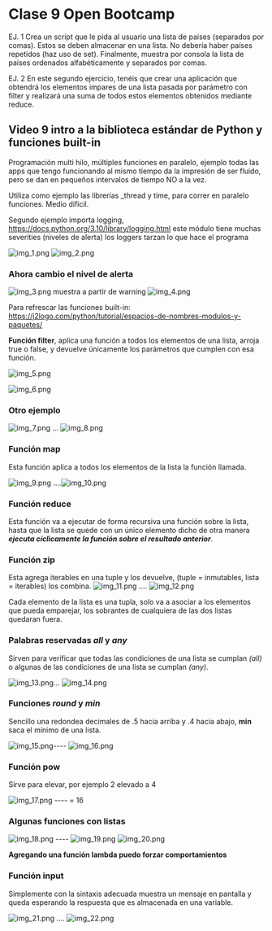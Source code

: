 # Clase 9 Open Bootcamp
[//]: <> (This is also a comment.)
EJ. 1 Crea un script que le pida al usuario una lista de países (separados por comas). Estos se deben almacenar en una lista.
No debería haber países repetidos (haz uso de set). Finalmente, muestra por consola la lista de países
ordenados alfabéticamente y separados por comas.

EJ. 2 En este segundo ejercicio, tenéis que crear una aplicación que obtendrá los elementos impares de
una lista pasada por parámetro con filter y realizará una suma de todos estos elementos obtenidos
mediante reduce.

## Video 9 intro a la biblioteca estándar de Python y funciones built-in

Programación multi hilo, múltiples funciones en paralelo, ejemplo todas las apps que tengo funcionando al mismo tiempo
da la impresión de ser fluido, pero se dan en pequeños intervalos de tiempo NO a la vez.

Utiliza como ejemplo las librerías _thread y time, para correr en paralelo funciones. Medio difícil.

Segundo ejemplo importa logging, <https://docs.python.org/3.10/library/logging.html> este módulo tiene muchas severities
(niveles de alerta) los loggers tarzan lo que hace el programa

![img_1.png](img_1.png)
![img_2.png](img_2.png)

### Ahora cambio el nivel de alerta

![img_3.png](img_3.png)   muestra a partir de warning ![img_4.png](img_4.png)

Para refrescar las funciones built-in: <https://j2logo.com/python/tutorial/espacios-de-nombres-modulos-y-paquetes/>

**Función filter**, aplica una función a todos los elementos de una lista, arroja true o false, y devuelve únicamente 
los parámetros que cumplen con esa función.

![img_5.png](img_5.png)

![img_6.png](img_6.png)

### Otro ejemplo

![img_7.png](img_7.png) ... ![img_8.png](img_8.png)

### Función map

Esta función aplica a todos los elementos de la lista la función llamada.

![img_9.png](img_9.png) ....![img_10.png](img_10.png)

### Función reduce

Esta función va a ejecutar de forma recursiva una función sobre la lista, hasta que la lista se quede con un único elemento
dicho de otra manera ***ejecuta cíclicamente la función sobre el resultado anterior***.

### Función zip

Esta agrega iterables en una tuple y los devuelve, (tuple = inmutables, lista = iterables) los combina.
![img_11.png](img_11.png) .... ![img_12.png](img_12.png)

Cada elemento de la lista es una tupla, solo va a asociar a los elementos que pueda emparejar, los sobrantes de 
cualquiera de las dos listas quedaran fuera.

### Palabras reservadas *all* y *any*

Sirven para verificar que todas las condiciones de una lista se cumplan *(all)* o algunas de las condiciones de una 
lista se cumplan *(any)*.

![img_13.png](img_13.png)... ![img_14.png](img_14.png)

### Funciones *round* y *min*

Sencillo una redondea decimales de .5 hacia arriba y .4 hacia abajo, **min** saca el mínimo de una lista.

![img_15.png](img_15.png)---- ![img_16.png](img_16.png)

### Función pow

Sirve para elevar, por ejemplo 2 elevado a 4

![img_17.png](img_17.png) ---- = 16

### Algunas funciones con listas

![img_18.png](img_18.png) ---- ![img_19.png](img_19.png)
![img_20.png](img_20.png)

**Agregando una función lambda puedo forzar comportamientos**

### Función input

Simplemente con la sintaxis adecuada muestra un mensaje en pantalla y queda esperando la respuesta que es almacenada en 
una variable.

![img_21.png](img_21.png) .... ![img_22.png](img_22.png)




